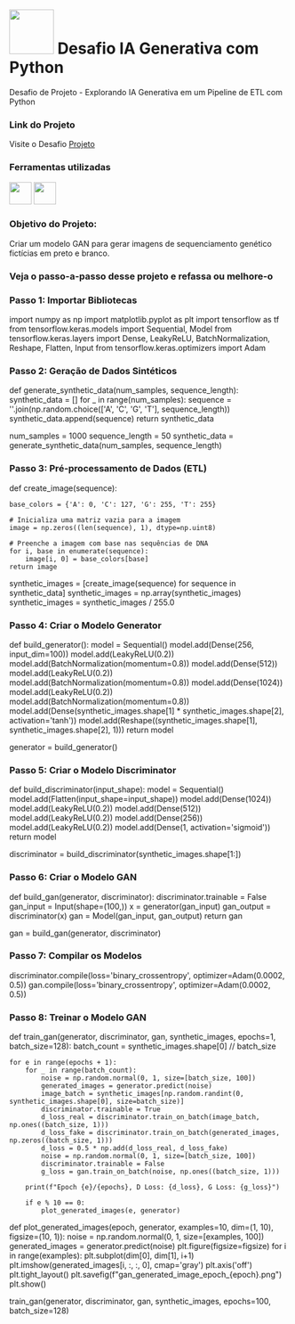 # <img src="https://avatars1.githubusercontent.com/u/26231823?s=280&v=4" width="80" height="80"> Desafio IA Generativa com Python
Desafio de Projeto - Explorando IA Generativa em um Pipeline de ETL com Python


### Link do Projeto

Visite o Desafio [Projeto](https://colab.research.google.com/drive/1lqwelLZn4aeQKYh3lJUSRFuUxkLReYB6#scrollTo=jkmrk8RdooP9)

### Ferramentas utilizadas

<img src="https://www.bing.com/images/search?view=detailV2&ccid=8SHG1OHr&id=5309435A5E38677EA49ADD545B11EAEC5C42BBC3&thid=OIP.8SHG1OHrBwCvUV7i_xPGpAHaHa&mediaurl=https%3A%2F%2Fstatic.vecteezy.com%2Fsystem%2Fresources%2Fpreviews%2F022%2F227%2F364%2Fnon_2x%2Fopenai-chatgpt-logo-icon-free-png.png&cdnurl=https%3A%2F%2Fth.bing.com%2Fth%2Fid%2FR.f121c6d4e1eb0700af515ee2ff13c6a4%3Frik%3Dw7tCXOzqEVtU3Q%26pid%3DImgRaw%26r%3D0&exph=980&expw=980&q=logo+chat+gpt+png&form=IRPRST&ck=BE129CF4ED74F884A89B2748865CE579&selectedindex=1&ajaxhist=0&ajaxserp=0&vt=2" width="40" height="40"/>
<img loading="lazy" src="https://cdn.jsdelivr.net/gh/devicons/devicon/icons/github/github-original.svg" width="40" height="40"/>

### Objetivo do Projeto: 
Criar um modelo GAN para gerar imagens de sequenciamento genético fictícias em preto e branco.

### Veja o passo-a-passo desse projeto e refassa ou melhore-o 

### Passo 1: Importar Bibliotecas

import numpy as np
import matplotlib.pyplot as plt
import tensorflow as tf
from tensorflow.keras.models import Sequential, Model
from tensorflow.keras.layers import Dense, LeakyReLU, BatchNormalization, Reshape, Flatten, Input
from tensorflow.keras.optimizers import Adam

### Passo 2: Geração de Dados Sintéticos

def generate_synthetic_data(num_samples, sequence_length):
    synthetic_data = []
    for _ in range(num_samples):
        sequence = ''.join(np.random.choice(['A', 'C', 'G', 'T'], sequence_length))
        synthetic_data.append(sequence)
    return synthetic_data

num_samples = 1000
sequence_length = 50
synthetic_data = generate_synthetic_data(num_samples, sequence_length)


### Passo 3: Pré-processamento de Dados (ETL)

def create_image(sequence): 

    base_colors = {'A': 0, 'C': 127, 'G': 255, 'T': 255}

    # Inicializa uma matriz vazia para a imagem
    image = np.zeros((len(sequence), 1), dtype=np.uint8)

    # Preenche a imagem com base nas sequências de DNA
    for i, base in enumerate(sequence):
        image[i, 0] = base_colors[base]
    return image
synthetic_images = [create_image(sequence) for sequence in synthetic_data]
synthetic_images = np.array(synthetic_images)
synthetic_images = synthetic_images / 255.0  


### Passo 4: Criar o Modelo Generator

def build_generator():
    model = Sequential()
    model.add(Dense(256, input_dim=100))
    model.add(LeakyReLU(0.2))
    model.add(BatchNormalization(momentum=0.8))
    model.add(Dense(512))
    model.add(LeakyReLU(0.2))
    model.add(BatchNormalization(momentum=0.8))
    model.add(Dense(1024))
    model.add(LeakyReLU(0.2))
    model.add(BatchNormalization(momentum=0.8))
    model.add(Dense(synthetic_images.shape[1] * synthetic_images.shape[2], activation='tanh'))
    model.add(Reshape((synthetic_images.shape[1], synthetic_images.shape[2], 1)))
    return model

generator = build_generator()


### Passo 5: Criar o Modelo Discriminator

def build_discriminator(input_shape):
    model = Sequential()
    model.add(Flatten(input_shape=input_shape))
    model.add(Dense(1024))
    model.add(LeakyReLU(0.2))
    model.add(Dense(512))
    model.add(LeakyReLU(0.2))
    model.add(Dense(256))
    model.add(LeakyReLU(0.2))
    model.add(Dense(1, activation='sigmoid'))
    return model

discriminator = build_discriminator(synthetic_images.shape[1:])


### Passo 6: Criar o Modelo GAN

def build_gan(generator, discriminator):
    discriminator.trainable = False
    gan_input = Input(shape=(100,))
    x = generator(gan_input)
    gan_output = discriminator(x)
    gan = Model(gan_input, gan_output)
    return gan

gan = build_gan(generator, discriminator)


### Passo 7: Compilar os Modelos

discriminator.compile(loss='binary_crossentropy', optimizer=Adam(0.0002, 0.5))
gan.compile(loss='binary_crossentropy', optimizer=Adam(0.0002, 0.5))

### Passo 8: Treinar o Modelo GAN

def train_gan(generator, discriminator, gan, synthetic_images, epochs=1, batch_size=128):
    batch_count = synthetic_images.shape[0] // batch_size

    for e in range(epochs + 1):
        for _ in range(batch_count):
            noise = np.random.normal(0, 1, size=[batch_size, 100])
            generated_images = generator.predict(noise)
            image_batch = synthetic_images[np.random.randint(0, synthetic_images.shape[0], size=batch_size)]
            discriminator.trainable = True
            d_loss_real = discriminator.train_on_batch(image_batch, np.ones((batch_size, 1)))
            d_loss_fake = discriminator.train_on_batch(generated_images, np.zeros((batch_size, 1)))
            d_loss = 0.5 * np.add(d_loss_real, d_loss_fake)
            noise = np.random.normal(0, 1, size=[batch_size, 100])
            discriminator.trainable = False
            g_loss = gan.train_on_batch(noise, np.ones((batch_size, 1)))

        print(f"Epoch {e}/{epochs}, D Loss: {d_loss}, G Loss: {g_loss}")

        if e % 10 == 0:
            plot_generated_images(e, generator)

def plot_generated_images(epoch, generator, examples=10, dim=(1, 10), figsize=(10, 1)):
    noise = np.random.normal(0, 1, size=[examples, 100])
    generated_images = generator.predict(noise)
    plt.figure(figsize=figsize)
    for i in range(examples):
        plt.subplot(dim[0], dim[1], i+1)
        plt.imshow(generated_images[i, :, :, 0], cmap='gray')
        plt.axis('off')
    plt.tight_layout()
    plt.savefig(f"gan_generated_image_epoch_{epoch}.png")
    plt.show()

train_gan(generator, discriminator, gan, synthetic_images, epochs=100, batch_size=128)




